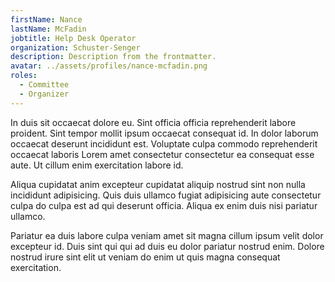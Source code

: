 ```yaml
---
firstName: Nance
lastName: McFadin
jobtitle: Help Desk Operator
organization: Schuster-Senger
description: Description from the frontmatter.
avatar: ../assets/profiles/nance-mcfadin.png
roles:
  - Committee
  - Organizer
---
```


In duis sit occaecat dolore eu. Sint officia officia reprehenderit labore
proident. Sint tempor mollit ipsum occaecat consequat id. In dolor laborum
occaecat deserunt incididunt est. Voluptate culpa commodo reprehenderit occaecat
laboris Lorem amet consectetur consectetur ea consequat esse aute. Ut cillum
enim exercitation labore id.

Aliqua cupidatat anim excepteur cupidatat aliquip nostrud sint non nulla
incididunt adipisicing. Quis duis ullamco fugiat adipisicing aute consectetur
culpa do culpa est ad qui deserunt officia. Aliqua ex enim duis nisi pariatur
ullamco.

Pariatur ea duis labore culpa veniam amet sit magna cillum ipsum velit dolor
excepteur id. Duis sint qui qui ad duis eu dolor pariatur nostrud enim. Dolore
nostrud irure sint elit ut veniam do enim ut quis magna consequat exercitation.
